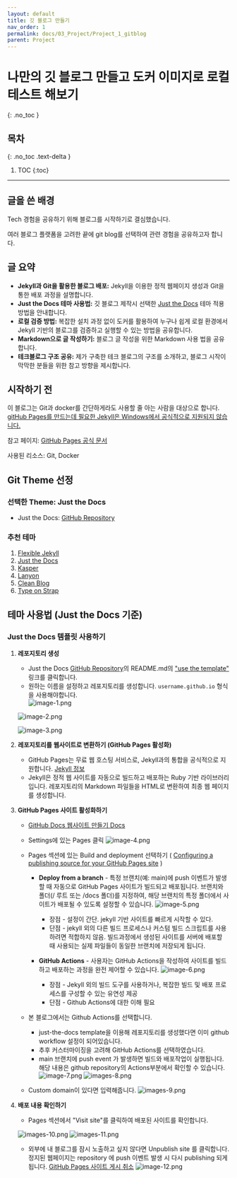 ```yaml
---
layout: default
title: 깃 블로그 만들기
nav_order: 1
permalink: docs/03_Project/Project_1_gitblog
parent: Project
---
```


# 나만의 깃 블로그 만들고 도커 이미지로 로컬 테스트 해보기
{: .no_toc }

## 목차
{: .no_toc .text-delta }

1. TOC
{:toc}

---

## 글을 쓴 배경

Tech 경험을 공유하기 위해 블로그를 시작하기로 결심했습니다.

여러 블로그 플랫폼을 고려한 끝에 git blog를 선택하여 관련 경험을 공유하고자 합니다.

## 글 요약

- **Jekyll과 Git을 활용한 블로그 배포:** Jekyll을 이용한 정적 웹페이지 생성과 Git을 통한 배포 과정을 설명합니다.
- **Just the Docs 테마 사용법:** 깃 블로그 제작시 선택한 [Just the Docs](https://github.com/just-the-docs/just-the-docs.git) 테마 적용 방법을 안내합니다.
- **로컬 검증 방법:** 복잡한 설치 과정 없이 도커를 활용하여 누구나 쉽게 로컬 환경에서 Jekyll 기반의 블로그를 검증하고 실행할 수 있는 방법을 공유합니다.
- **Markdown으로 글 작성하기:** 블로그 글 작성을 위한 Markdown 사용 법을 공유합니다.
- **테크블로그 구조 공유:** 제가 구축한 테크 블로그의 구조를 소개하고, 블로그 시작이 막막한 분들을 위한 참고 방향을 제시합니다.

## 시작하기 전

이 블로그는 Git과 docker를 간단하게라도 사용할 줄 아는 사람을 대상으로 합니다.
[gitHub Pages를 만드는데 필요한 Jekyll은 Windows에서 공식적으로 지원되지 않습니다.](https://jekyllrb-ko.github.io/docs/installation/windows/)

참고 페이지: [GitHub Pages 공식 문서](https://docs.github.com/ko/pages/quickstart)

사용된 리소스: Git, Docker

## Git Theme 선정

### 선택한 Theme: Just the Docs
- Just the Docs: [GitHub Repository](https://github.com/just-the-docs/just-the-docs.git)

### 추천 테마
1. [Flexible Jekyll](https://github.com/artemsheludko/flexible-jekyll.git)
2. [Just the Docs](https://github.com/just-the-docs/just-the-docs.git)
3. [Kasper](https://github.com/rosario/kasper.git)
4. [Lanyon](https://github.com/poole/lanyon.git)
5. [Clean Blog](https://github.com/StartBootstrap/startbootstrap-clean-blog-jekyll.git)
6. [Type on Strap](https://github.com/sylhare/Type-on-Strap.git)

## 테마 사용법 (Just the Docs 기준)

### Just the Docs 템플릿 사용하기

1. **레포지토리 생성**
    - Just the Docs [GitHub Repository](https://github.com/just-the-docs/just-the-docs.git)의 README.md의 ["use the template"](https://github.com/new?template_name=just-the-docs-template&template_owner=just-the-docs) 링크를 클릭합니다.
    - 원하는 이름을 설정하고 레포지토리를 생성합니다. `username.github.io` 형식을 사용해야합니다.     
    ![image-1.png](image-1.png)

    ![image-2.png](image-2.png)

    ![image-3.png](image-3.png)

2. **레포지토리를 웹사이트로 변환하기 (GitHub Pages 활성화)**
    - GitHub Pages는 무료 웹 호스팅 서비스로, Jekyll과의 통합을 공식적으로 지원합니다. [Jekyll 정보](https://docs.github.com/ko/pages/setting-up-a-github-pages-site-with-jekyll/about-github-pages-and-jekyll#about-jekyll)
    - Jekyll은 정적 웹 사이트를 자동으로 빌드하고 배포하는 Ruby 기반 라이브러리입니다. 레포지토리의 Markdown 파일들을 HTML로 변환하여 최종 웹 페이지를 생성합니다.

3. **GitHub Pages 사이트 활성화하기**
   - [GitHub Docs 웹사이트 만들기 Docs](https://docs.github.com/ko/pages/quickstart#creating-your-website)
   
   - Settings에 있는 Pages 클릭
     ![image-4.png](image-4.png)
   
   - Pages 섹션에 있는 Build and deployment 선택하기 ( [Configuring a publishing source for your GitHub Pages site](https://docs.github.com/en/pages/getting-started-with-github-pages/configuring-a-publishing-source-for-your-github-pages-site) )
     * **Deploy from a branch** - 특정 브랜치(예: main)에 push 이벤트가 발생할 때 자동으로 GitHub Pages 사이트가 빌드되고 배포됩니다.
        브랜치와 폴더(/ 루트 또는 /docs 폴더)를 지정하여, 해당 브랜치의 특정 폴더에서 사이트가 배포될 수 있도록 설정할 수 있습니다.
        ![image-5.png](image-5.png)
        
        * 장점 - 설정이 간단. jekyll 기반 사이트를 빠르게 시작할 수 있다.
        * 단점 - jekyll 외의 다른 빌드 프로세스나 커스텀 빌드 스크립트를 사용하려면 적합하지 않음. 빌드과정에서 생성된 사이트를 서버에 배포할 때 사용되는 실제 파일들이 동일한 브랜치에 저장되게 됩니다.

     * **GitHub Actions** - 사용자는 GitHub Actions을 작성하여 사이트를 빌드하고 배포하는 과정을 완전 제어할 수 있습니다.
        ![image-6.png](image-6.png)

        * 장점 - Jekyll 외의 빌드 도구를 사용하거나, 복잡한 빌드 및 배포 프로세스를 구성할 수 있는 유연성 제공
        * 단점 - Github Actions에 대한 이해 필요

   - 본 블로그에서는 Github Actions를 선택합니다.
     * just-the-docs template을 이용해 레포지토리를 생성했다면 이미 github workflow 설정이 되어있습니다.
     * 추후 커스터마이징을 고려해 GitHub Actions를 선택하였습니다.
     * main 브랜치에 push event 가 발생하면 빌드와 배포작업이 실행됩니다. 해당 내용은 github repository의 Actions부분에서 확인할 수 있습니다.
      ![image-7.png](image-7.png)
      ![images-8.png](images-8.png)
   
   - Custom domain이 있다면 입력해줍니다.
      ![images-9.png](images-9.png)

4. **배포 내용 확인하기**
    - Pages 섹션에서 "Visit site"를 클릭하여 배포된 사이트를 확인합니다. 

    ![images-10.png](images-10.png)
    ![images-11.png](images-11.png)
   
   - 외부에 내 블로그를 잠시 노출하고 싶지 않다면 Unpublish site 를 클릭합니다. 정지된 웹페이지는 repository 에 push 이벤트 발생 시 다시 publishing 되게 됩니다.
   [GitHub Pages 사이트 게시 취소](https://docs.github.com/ko/pages/getting-started-with-github-pages/unpublishing-a-github-pages-site)
    ![image-12.png](image-12.png)


